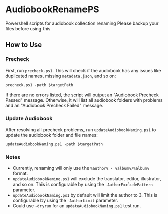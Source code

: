 # AudiobookRenamePS

Powershell scripts for audiobook collection renaming
Please backup your files before using this 
## How to Use

### Precheck

First, run `precheck.ps1`. This will check if the audiobook has any issues like duplicated names, missing `metadata.json`, and so on:

`precheck.ps1 -path $targetPath`

If there are no errors listed, the script will output an "Audiobook Precheck Passed" message. Otherwise, it will list all audiobook folders with problems and an "Audiobook Precheck Failed" message.

### Update Audiobook

After resolving all precheck problems, run `updateAudiobookNaming.ps1` to update the audiobook folder and file names:

`updateAudiobookNaming.ps1 -path $targetPath`

### Notes

- Currently, renaming will only use the `%author% - %album%/%album%` format.
- `updateAudiobookNaming.ps1` will exclude the translator, editor, illustrator, and so on. This is configurable by using the `-AuthorExcludePattern` parameter.
- `updateAudiobookNaming.ps1` by default will limit the author to 3. This is configurable by using the `-AuthorLimit` parameter.
- Could use `-dryrun` for an `updateAudiobookNaming.ps1` test run.
